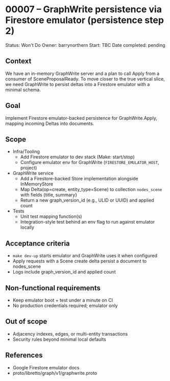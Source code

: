# 00007 – GraphWrite persistence via Firestore emulator (persistence step 2)

Status: Won't Do
Owner: barrynorthern
Start: TBC
Date completed: pending

## Context
We have an in-memory GraphWrite server and a plan to call Apply from a consumer of SceneProposalReady. To move closer to the true vertical slice, we need GraphWrite to persist deltas into a Firestore emulator with a minimal schema.

## Goal
Implement Firestore emulator-backed persistence for GraphWrite.Apply, mapping incoming Deltas into documents.

## Scope
- Infra/Tooling
  - Add Firestore emulator to dev stack (Make: start/stop)
  - Configure emulator env for GraphWrite (`FIRESTORE_EMULATOR_HOST`, project)
- GraphWrite service
  - Add a Firestore-backed Store implementation alongside InMemoryStore
  - Map Delta(op=create, entity_type=Scene) to collection `nodes_scene` with fields {title, summary}
  - Return a new graph_version_id (e.g., ULID or UUID) and applied count
- Tests
  - Unit test mapping function(s)
  - Integration-style test behind an env flag to run against emulator locally

## Acceptance criteria
- `make dev-up` starts emulator and GraphWrite uses it when configured
- Apply requests with a Scene create delta persist a document to nodes_scene
- Logs include graph_version_id and applied count

## Non-functional requirements
- Keep emulator boot + test under a minute on CI
- No production credentials required; emulator only

## Out of scope
- Adjacency indexes, edges, or multi-entity transactions
- Security rules beyond minimal local defaults

## References
- Google Firestore emulator docs
- proto/libretto/graph/v1/graphwrite.proto

